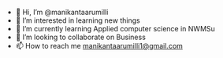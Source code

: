 - 👋 Hi, I’m @manikantaarumilli
- 👀 I’m interested in  learning new things
- 🌱 I’m currently learning Applied computer science in NWMSu
- 💞️ I’m looking to collaborate on Business
- 📫 How to reach me    manikantaarumilli1@gmail.com

<!---
manikantaarumilli/manikantaarumilli is a ✨ special ✨ repository because its `README.md` (this file) appears on your GitHub profile.
You can click the Preview link to take a look at your changes.
--->
